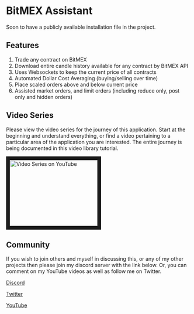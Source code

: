 # BitMEX Assistant

Soon to have a publicly available installation file in the project.

## Features
1. Trade any contract on BitMEX
2. Download entire candle history available for any contract by BitMEX API
3. Uses Websockets to keep the current price of all contracts
4. Automated Dollar Cost Averaging (buying/selling over time)
5. Place scaled orders above and below current price
6. Assisted market orders, and limit orders (including reduce only, post only and hidden orders)

## Video Series
Please view the video series for the journey of this application.  Start at the beginning and understand everything, or find a video pertaining to a particular area of the application you are interested.  The entire journey is being documented in this video library tutorial.

<a href="https://www.youtube.com/playlist?list=PLM0BBafRCnRNy7aj0ZXy3zsg0HFNj1t0M" target="_blank"><img src="http://img.youtube.com/vi/dvAaSiCy_Fg/0.jpg" 
alt="Video Series on YouTube" width="240" height="180" border="10" /></a>

## Community
If you wish to join others and myself in discussing this, or any of my other projects then please join my discord server with the link below.  Or, you can comment on my YouTube videos as well as follow me on Twitter.

[Discord](https://discord.gg/KeQj5D2)

[Twitter](https://twitter.com/BigBitsYouTube)

[YouTube](https://www.youtube.com/BigBits)


